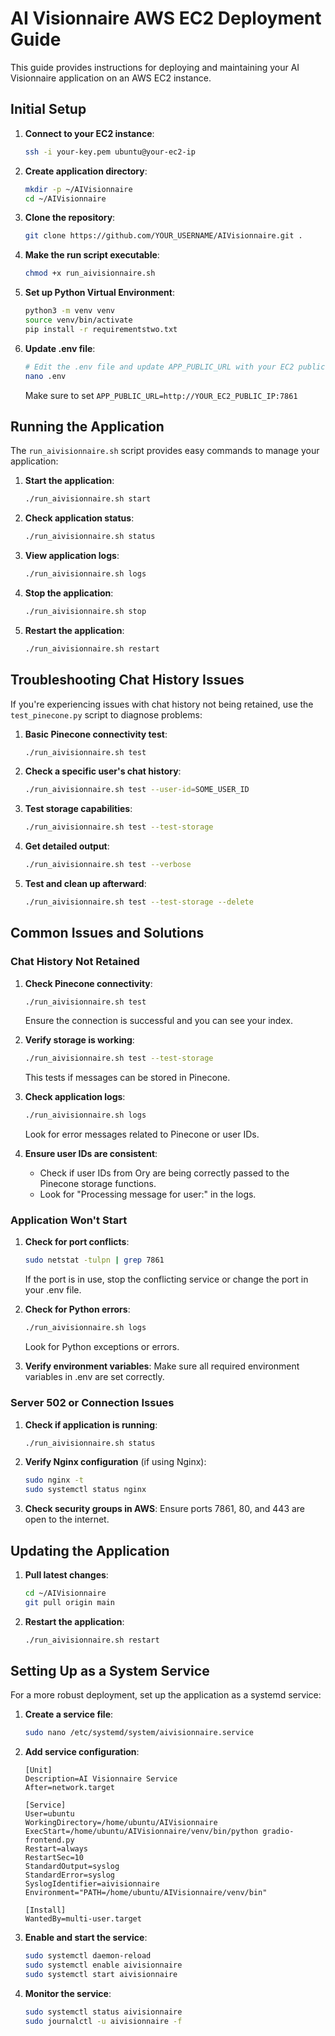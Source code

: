 # AI Visionnaire AWS EC2 Deployment Guide

This guide provides instructions for deploying and maintaining your AI Visionnaire application on an AWS EC2 instance.

## Initial Setup

1. **Connect to your EC2 instance**:
   ```bash
   ssh -i your-key.pem ubuntu@your-ec2-ip
   ```

2. **Create application directory**:
   ```bash
   mkdir -p ~/AIVisionnaire
   cd ~/AIVisionnaire
   ```

3. **Clone the repository**:
   ```bash
   git clone https://github.com/YOUR_USERNAME/AIVisionnaire.git .
   ```

4. **Make the run script executable**:
   ```bash
   chmod +x run_aivisionnaire.sh
   ```

5. **Set up Python Virtual Environment**:
   ```bash
   python3 -m venv venv
   source venv/bin/activate
   pip install -r requirementstwo.txt
   ```

6. **Update .env file**:
   ```bash
   # Edit the .env file and update APP_PUBLIC_URL with your EC2 public IP
   nano .env
   ```
   Make sure to set `APP_PUBLIC_URL=http://YOUR_EC2_PUBLIC_IP:7861`

## Running the Application

The `run_aivisionnaire.sh` script provides easy commands to manage your application:

1. **Start the application**:
   ```bash
   ./run_aivisionnaire.sh start
   ```

2. **Check application status**:
   ```bash
   ./run_aivisionnaire.sh status
   ```

3. **View application logs**:
   ```bash
   ./run_aivisionnaire.sh logs
   ```

4. **Stop the application**:
   ```bash
   ./run_aivisionnaire.sh stop
   ```

5. **Restart the application**:
   ```bash
   ./run_aivisionnaire.sh restart
   ```

## Troubleshooting Chat History Issues

If you're experiencing issues with chat history not being retained, use the `test_pinecone.py` script to diagnose problems:

1. **Basic Pinecone connectivity test**:
   ```bash
   ./run_aivisionnaire.sh test
   ```

2. **Check a specific user's chat history**:
   ```bash
   ./run_aivisionnaire.sh test --user-id=SOME_USER_ID
   ```

3. **Test storage capabilities**:
   ```bash
   ./run_aivisionnaire.sh test --test-storage
   ```

4. **Get detailed output**:
   ```bash
   ./run_aivisionnaire.sh test --verbose
   ```

5. **Test and clean up afterward**:
   ```bash
   ./run_aivisionnaire.sh test --test-storage --delete
   ```

## Common Issues and Solutions

### Chat History Not Retained

1. **Check Pinecone connectivity**:
   ```bash
   ./run_aivisionnaire.sh test
   ```
   Ensure the connection is successful and you can see your index.

2. **Verify storage is working**:
   ```bash
   ./run_aivisionnaire.sh test --test-storage
   ```
   This tests if messages can be stored in Pinecone.

3. **Check application logs**:
   ```bash
   ./run_aivisionnaire.sh logs
   ```
   Look for error messages related to Pinecone or user IDs.

4. **Ensure user IDs are consistent**:
   - Check if user IDs from Ory are being correctly passed to the Pinecone storage functions.
   - Look for "Processing message for user:" in the logs.

### Application Won't Start

1. **Check for port conflicts**:
   ```bash
   sudo netstat -tulpn | grep 7861
   ```
   If the port is in use, stop the conflicting service or change the port in your .env file.

2. **Check for Python errors**:
   ```bash
   ./run_aivisionnaire.sh logs
   ```
   Look for Python exceptions or errors.

3. **Verify environment variables**:
   Make sure all required environment variables in .env are set correctly.

### Server 502 or Connection Issues

1. **Check if application is running**:
   ```bash
   ./run_aivisionnaire.sh status
   ```

2. **Verify Nginx configuration** (if using Nginx):
   ```bash
   sudo nginx -t
   sudo systemctl status nginx
   ```

3. **Check security groups in AWS**:
   Ensure ports 7861, 80, and 443 are open to the internet.

## Updating the Application

1. **Pull latest changes**:
   ```bash
   cd ~/AIVisionnaire
   git pull origin main
   ```

2. **Restart the application**:
   ```bash
   ./run_aivisionnaire.sh restart
   ```

## Setting Up as a System Service

For a more robust deployment, set up the application as a systemd service:

1. **Create a service file**:
   ```bash
   sudo nano /etc/systemd/system/aivisionnaire.service
   ```

2. **Add service configuration**:
   ```
   [Unit]
   Description=AI Visionnaire Service
   After=network.target

   [Service]
   User=ubuntu
   WorkingDirectory=/home/ubuntu/AIVisionnaire
   ExecStart=/home/ubuntu/AIVisionnaire/venv/bin/python gradio-frontend.py
   Restart=always
   RestartSec=10
   StandardOutput=syslog
   StandardError=syslog
   SyslogIdentifier=aivisionnaire
   Environment="PATH=/home/ubuntu/AIVisionnaire/venv/bin"

   [Install]
   WantedBy=multi-user.target
   ```

3. **Enable and start the service**:
   ```bash
   sudo systemctl daemon-reload
   sudo systemctl enable aivisionnaire
   sudo systemctl start aivisionnaire
   ```

4. **Monitor the service**:
   ```bash
   sudo systemctl status aivisionnaire
   sudo journalctl -u aivisionnaire -f
   ``` 